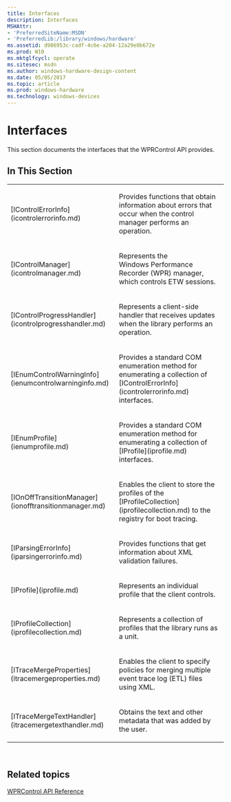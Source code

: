 ```yaml
---
title: Interfaces
description: Interfaces
MSHAttr:
- 'PreferredSiteName:MSDN'
- 'PreferredLib:/library/windows/hardware'
ms.assetid: d986953c-cadf-4c6e-a204-12a29e0b672e
ms.prod: W10
ms.mktglfcycl: operate
ms.sitesec: msdn
ms.author: windows-hardware-design-content
ms.date: 05/05/2017
ms.topic: article
ms.prod: windows-hardware
ms.technology: windows-devices
---
```


# Interfaces


This section documents the interfaces that the WPRControl API provides.

## In This Section


<table>
<colgroup>
<col width="50%" />
<col width="50%" />
</colgroup>
<tbody>
<tr class="odd">
<td><p>[IControlErrorInfo](icontrolerrorinfo.md)</p></td>
<td><p>Provides functions that obtain information about errors that occur when the control manager performs an operation.</p></td>
</tr>
<tr class="even">
<td><p>[IControlManager](icontrolmanager.md)</p></td>
<td><p>Represents the Windows Performance Recorder (WPR) manager, which controls ETW sessions.</p></td>
</tr>
<tr class="odd">
<td><p>[IControlProgressHandler](icontrolprogresshandler.md)</p></td>
<td><p>Represents a client-side handler that receives updates when the library performs an operation.</p></td>
</tr>
<tr class="even">
<td><p>[IEnumControlWarningInfo](ienumcontrolwarninginfo.md)</p></td>
<td><p>Provides a standard COM enumeration method for enumerating a collection of [IControlErrorInfo](icontrolerrorinfo.md) interfaces.</p></td>
</tr>
<tr class="odd">
<td><p>[IEnumProfile](ienumprofile.md)</p></td>
<td><p>Provides a standard COM enumeration method for enumerating a collection of [IProfile](iprofile.md) interfaces.</p></td>
</tr>
<tr class="even">
<td><p>[IOnOffTransitionManager](ionofftransitionmanager.md)</p></td>
<td><p>Enables the client to store the profiles of the [IProfileCollection](iprofilecollection.md) to the registry for boot tracing.</p></td>
</tr>
<tr class="odd">
<td><p>[IParsingErrorInfo](iparsingerrorinfo.md)</p></td>
<td><p>Provides functions that get information about XML validation failures.</p></td>
</tr>
<tr class="even">
<td><p>[IProfile](iprofile.md)</p></td>
<td><p>Represents an individual profile that the client controls.</p></td>
</tr>
<tr class="odd">
<td><p>[IProfileCollection](iprofilecollection.md)</p></td>
<td><p>Represents a collection of profiles that the library runs as a unit.</p></td>
</tr>
<tr class="even">
<td><p>[ITraceMergeProperties](itracemergeproperties.md)</p></td>
<td><p>Enables the client to specify policies for merging multiple event trace log (ETL) files using XML.</p></td>
</tr>
<tr class="odd">
<td><p>[ITraceMergeTextHandler](itracemergetexthandler.md)</p></td>
<td><p>Obtains the text and other metadata that was added by the user.</p></td>
</tr>
</tbody>
</table>

 

## Related topics


[WPRControl API Reference](wprcontrol-api-reference.md)

 

 







